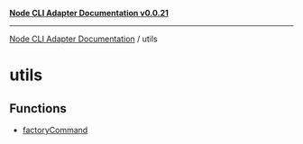 [**Node CLI Adapter Documentation v0.0.21**](../README.md)

***

[Node CLI Adapter Documentation](../modules.md) / utils

# utils

## Functions

- [factoryCommand](functions/factoryCommand.md)
